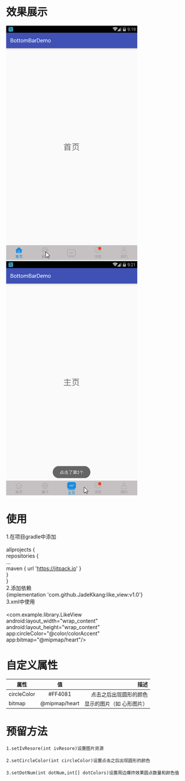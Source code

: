 # 效果展示
![](https://github.com/JadeKkang/BottomBarDemo/blob/master/image/bottombar01.gif)
![](https://github.com/JadeKkang/BottomBarDemo/blob/master/image/bottombar02.gif)
# 使用
1.在项目gradle中添加<br>  
allprojects {<br> 
repositories {<br> 
...<br> 
maven { url 'https://jitpack.io' }<br> 
}<br> 
}<br> 
2.添加依赖<br> 
 {implementation 'com.github.JadeKkang:like_view:v1.0'}<br> 
3.xml中使用<br>  
<com.example.library.LikeView<br>
android:layout_width="wrap_content"<br> 
android:layout_height="wrap_content"<br> 
app:circleColor="@color/colorAccent"<br> 
app:bitmap="@mipmap/heart"/><br> 
# 自定义属性
| 属性 | 值 | 描述 | 
| ------------- |:-------------:| -----:| 
| circleColor |#FF4081| 点击之后出现圆形的颜色 | 
| bitmap | @mipmap/heart | 显示的图片（如 心形图片） | 
# 预留方法

	1.setIvResore(int ivResore)设置图片资源

	2.setCircleColor(int circleColor)设置点击之后出现圆形的颜色

	3.setDotNum(int dotNum,int[] dotColors)设置周边爆炸效果圆点数量和颜色值
